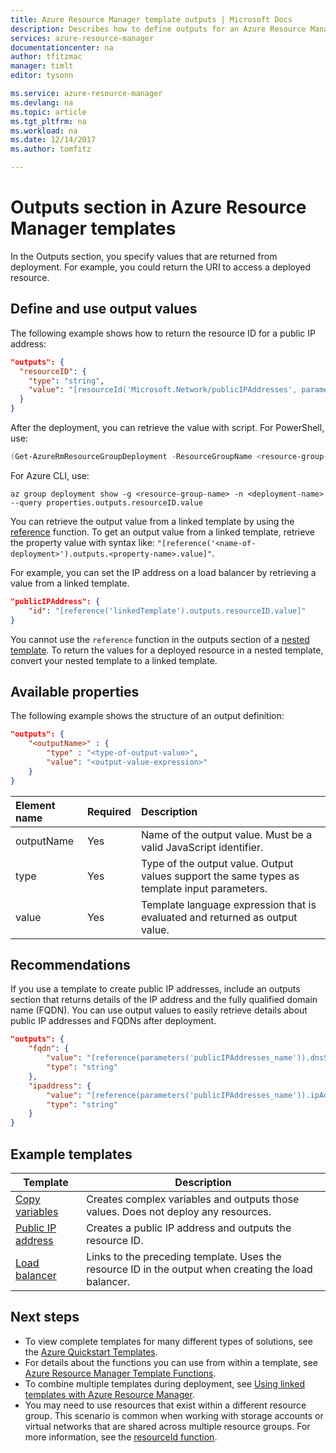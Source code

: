 ```yaml
---
title: Azure Resource Manager template outputs | Microsoft Docs
description: Describes how to define outputs for an Azure Resource Manager templates using declarative JSON syntax.
services: azure-resource-manager
documentationcenter: na
author: tfitzmac
manager: timlt
editor: tysonn

ms.service: azure-resource-manager
ms.devlang: na
ms.topic: article
ms.tgt_pltfrm: na
ms.workload: na
ms.date: 12/14/2017
ms.author: tomfitz

---
```

# Outputs section in Azure Resource Manager templates
In the Outputs section, you specify values that are returned from deployment. For example, you could return the URI to access a deployed resource.

## Define and use output values

The following example shows how to return the resource ID for a public IP address:

```json
"outputs": {
  "resourceID": {
    "type": "string",
    "value": "[resourceId('Microsoft.Network/publicIPAddresses', parameters('publicIPAddresses_name'))]"
  }
}
```

After the deployment, you can retrieve the value with script. For PowerShell, use:

```powershell
(Get-AzureRmResourceGroupDeployment -ResourceGroupName <resource-group-name> -Name <deployment-name>).Outputs.resourceID.value
```

For Azure CLI, use:

```azurecli-interactive
az group deployment show -g <resource-group-name> -n <deployment-name> --query properties.outputs.resourceID.value
```

You can retrieve the output value from a linked template by using the [reference](resource-group-template-functions-resource.md#reference) function. To get an output value from a linked template, retrieve the property value with syntax like: `"[reference('<name-of-deployment>').outputs.<property-name>.value]"`.

For example, you can set the IP address on a load balancer by retrieving a value from a linked template.

```json
"publicIPAddress": {
    "id": "[reference('linkedTemplate').outputs.resourceID.value]"
}
```

You cannot use the `reference` function in the outputs section of a [nested template](resource-group-linked-templates.md#link-or-nest-a-template). To return the values for a deployed resource in a nested template, convert your nested template to a linked template.

## Available properties

The following example shows the structure of an output definition:

```json
"outputs": {
    "<outputName>" : {
        "type" : "<type-of-output-value>",
        "value": "<output-value-expression>"
    }
}
```

| Element name | Required | Description |
|:--- |:--- |:--- |
| outputName |Yes |Name of the output value. Must be a valid JavaScript identifier. |
| type |Yes |Type of the output value. Output values support the same types as template input parameters. |
| value |Yes |Template language expression that is evaluated and returned as output value. |

## Recommendations

If you use a template to create public IP addresses, include an outputs section that returns details of the IP address and the fully qualified domain name (FQDN). You can use output values to easily retrieve details about public IP addresses and FQDNs after deployment.

```json
"outputs": {
    "fqdn": {
        "value": "[reference(parameters('publicIPAddresses_name')).dnsSettings.fqdn]",
        "type": "string"
    },
    "ipaddress": {
        "value": "[reference(parameters('publicIPAddresses_name')).ipAddress]",
        "type": "string"
    }
}
```

## Example templates


|Template  |Description  |
|---------|---------|
|[Copy variables](https://github.com/Azure/azure-docs-json-samples/blob/master/azure-resource-manager/multipleinstance/copyvariables.json) | Creates complex variables and outputs those values. Does not deploy any resources. |
|[Public IP address](https://github.com/Azure/azure-docs-json-samples/blob/master/azure-resource-manager/linkedtemplates/public-ip.json) | Creates a public IP address and outputs the resource ID. |
|[Load balancer](https://github.com/Azure/azure-docs-json-samples/blob/master/azure-resource-manager/linkedtemplates/public-ip-parentloadbalancer.json) | Links to the preceding template. Uses the resource ID in the output when creating the load balancer. |


## Next steps
* To view complete templates for many different types of solutions, see the [Azure Quickstart Templates](https://azure.microsoft.com/documentation/templates/).
* For details about the functions you can use from within a template, see [Azure Resource Manager Template Functions](resource-group-template-functions.md).
* To combine multiple templates during deployment, see [Using linked templates with Azure Resource Manager](resource-group-linked-templates.md).
* You may need to use resources that exist within a different resource group. This scenario is common when working with storage accounts or virtual networks that are shared across multiple resource groups. For more information, see the [resourceId function](resource-group-template-functions-resource.md#resourceid).